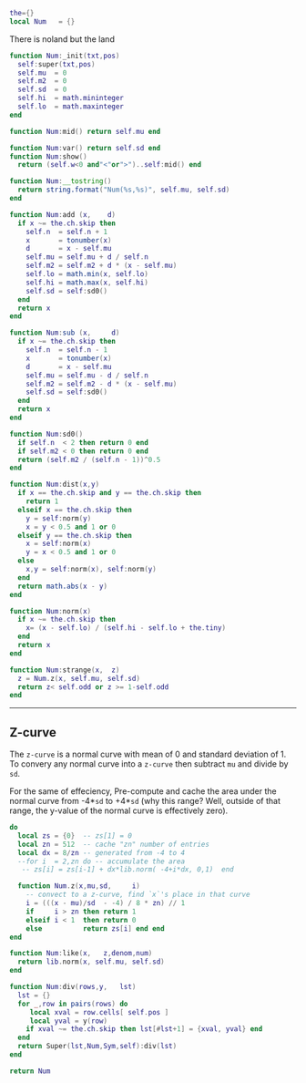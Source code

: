 ```lua
the={}
local Num   = {}
```

There is noland but the land

```lua
function Num:_init(txt,pos)
  self:super(txt,pos)
  self.mu  = 0
  self.m2  = 0
  self.sd  = 0
  self.hi  = math.mininteger
  self.lo  = math.maxinteger
end
```

```lua
function Num:mid() return self.mu end 

function Num:var() return self.sd end
function Num:show() 
  return (self.w<0 and"<"or">")..self:mid() end
```

```lua
function Num:__tostring()
  return string.format("Num(%s,%s)", self.mu, self.sd)
end
```

```lua
function Num:add (x,    d)
  if x ~= the.ch.skip then 
    self.n  = self.n + 1
    x       = tonumber(x)
    d       = x - self.mu
    self.mu = self.mu + d / self.n
    self.m2 = self.m2 + d * (x - self.mu) 
    self.lo = math.min(x, self.lo)
    self.hi = math.max(x, self.hi)
    self.sd = self:sd0()
  end
  return x
end
```

```lua
function Num:sub (x,     d)
  if x ~= the.ch.skip then 
    self.n  = self.n - 1
    x       = tonumber(x)
    d       = x - self.mu
    self.mu = self.mu - d / self.n
    self.m2 = self.m2 - d * (x - self.mu) 
    self.sd = self:sd0()
  end
  return x
end
```

```lua
function Num:sd0()
  if self.n  < 2 then return 0 end
  if self.m2 < 0 then return 0 end
  return (self.m2 / (self.n - 1))^0.5 
end
```

```lua
function Num:dist(x,y)
  if x == the.ch.skip and y == the.ch.skip then
    return 1
  elseif x == the.ch.skip then
    y = self:norm(y)
    x = y < 0.5 and 1 or 0
  elseif y == the.ch.skip then 
    x = self:norm(x)
    y = x < 0.5 and 1 or 0
  else 
    x,y = self:norm(x), self:norm(y)
  end
  return math.abs(x - y)
end
```

```lua
function Num:norm(x)
  if x ~= the.ch.skip then
    x= (x - self.lo) / (self.hi - self.lo + the.tiny)
  end
  return x
end
```

```lua
function Num:strange(x,  z)
  z = Num.z(x, self.mu, self.sd) 
  return z< self.odd or z >= 1-self.odd
end 
```

---------------------------
## Z-curve

The `z-curve` is a normal curve with mean of 0 and  standard 
deviation of 1. To convery any normal curve into a `z-curve`
then subtract `mu` and divide by `sd`.

For the same of effeciency, Pre-compute and cache the area under
 the normal curve from -4\*`sd` to +4\*`sd` (why this
range? Well, outside of that range, the y-value of
the normal curve is effectively zero).

```lua
do
  local zs = {0}  -- zs[1] = 0
  local zn = 512  -- cache "zn" number of entries
  local dx = 8/zn -- generated from -4 to 4
  --for i  = 2,zn do -- accumulate the area
   -- zs[i] = zs[i-1] + dx*lib.norm( -4+i*dx, 0,1)  end

  function Num.z(x,mu,sd,     i)
    -- convect to a z-curve, find `x`'s place in that curve
    i = (((x - mu)/sd  - -4) / 8 * zn) // 1
    if     i > zn then return 1 
    elseif i < 1  then return 0 
    else          return zs[i] end end
end
```

```lua
function Num:like(x,   z,denom,num)
  return lib.norm(x, self.mu, self.sd)
end

function Num:div(rows,y,   lst)
  lst = {}
  for _,row in pairs(rows) do
     local xval = row.cells[ self.pos ]
     local yval = y(row)
    if xval ~= the.ch.skip then lst[#lst+1] = {xval, yval} end
  end
  return Super(lst,Num,Sym,self):div(lst)
end
```

```lua
return Num

